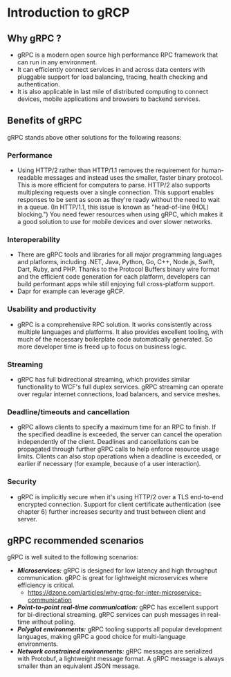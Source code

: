 # Introduction to gRCP

## Why gRPC ?

- gRPC is a modern open source high performance RPC framework that can run in any environment. 
- It can efficiently connect services in and across data centers with pluggable support for load balancing, tracing, health checking and authentication. 
- It is also applicable in last mile of distributed computing to connect devices, mobile applications and browsers to backend services.

## Benefits of gRPC

gRPC stands above other solutions for the following reasons:

### Performance
- Using HTTP/2 rather than HTTP/1.1 removes the requirement for human-readable messages and instead uses the smaller, faster binary protocol. This is more efficient for computers to parse. HTTP/2 also supports multiplexing requests over a single connection. This support enables responses to be sent as soon as they're ready without the need to wait in a queue. (In HTTP/1.1, this issue is known as "head-of-line (HOL) blocking.") You need fewer resources when using gRPC, which makes it a good solution to use for mobile devices and over slower networks.

### Interoperability
- There are gRPC tools and libraries for all major programming languages and platforms, including .NET, Java, Python, Go, C++, Node.js, Swift, Dart, Ruby, and PHP. Thanks to the Protocol Buffers binary wire format and the efficient code generation for each platform, developers can build performant apps while still enjoying full cross-platform support.
- Dapr for example can leverage gRCP.

### Usability and productivity
- gRPC is a comprehensive RPC solution. It works consistently across multiple languages and platforms. It also provides excellent tooling, with much of the necessary boilerplate code automatically generated. So more developer time is freed up to focus on business logic.

### Streaming
- gRPC has full bidirectional streaming, which provides similar functionality to WCF's full duplex services. gRPC streaming can operate over regular internet connections, load balancers, and service meshes.

### Deadline/timeouts and cancellation
- gRPC allows clients to specify a maximum time for an RPC to finish. If the specified deadline is exceeded, the server can cancel the operation independently of the client. Deadlines and cancellations can be propagated through further gRPC calls to help enforce resource usage limits. Clients can also stop operations when a deadline is exceeded, or earlier if necessary (for example, because of a user interaction).

### Security
- gRPC is implicitly secure when it's using HTTP/2 over a TLS end-to-end encrypted connection. Support for client certificate authentication (see chapter 6) further increases security and trust between client and server.

## gRPC recommended scenarios

gRPC is well suited to the following scenarios:

- ***Microservices:*** gRPC is designed for low latency and high throughput communication. gRPC is great for lightweight microservices where efficiency is critical.
  - https://dzone.com/articles/why-grpc-for-inter-microservice-communication
- ***Point-to-point real-time communication:*** gRPC has excellent support for bi-directional streaming. gRPC services can push messages in real-time without polling.
- ***Polyglot environments:*** gRPC tooling supports all popular development languages, making gRPC a good choice for multi-language environments.
- ***Network constrained environments:*** gRPC messages are serialized with Protobuf, a lightweight message format. A gRPC message is always smaller than an equivalent JSON message.

<!---
## How gRPC approaches RPC (Remote Procedure Call)?

- This pattern aims to make calls to services that run on a different machine, or in a different process, work seamlessly, like method calls in the client application. While the aims of WCF and gRPC are the same, the details of the implementation are quite different.

## Implementation

- Uses proto file to protocol languange buffer (protobuf)
- Language defines messages and service contracts (similar to WCF)
- Uses http/2 and has to be

## Http 1.1 works
- Establishes TCP connection to server
- Based Request/Response model
- Socket is busy until request is processed
- If there are many files, In 1.1, Browser establishs up to 6 TCP connections

## Http 2 works
- Google SPDY protocol
- Establishes single TCP connection
- Multiplexes requests using stream id
- Each package will be assigned a stream id
- Over the same TCP channel, it can process many requests/responses

### Good
- Multiplexing over single connection
- Compression
- Server Push
- Secure by default

### Bad:
- Can be slower when in mixed mode (backend h2 but load balancer is h1 or vice versa)-->


